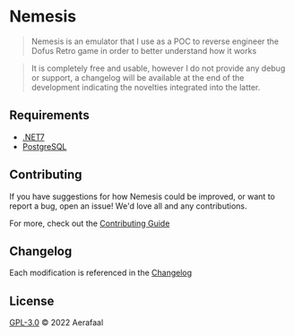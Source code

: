 # Nemesis

> Nemesis is an emulator that I use as a POC to reverse engineer the Dofus Retro game in order to better understand how it works

> It is completely free and usable, however I do not provide any debug or support, a changelog will be available at the end of the development indicating the novelties integrated into the latter.

## Requirements

- [.NET7][dotnet]
- [PostgreSQL][postgre]

## Contributing

If you have suggestions for how Nemesis could be improved, or want to report a bug, open an issue! We'd love all and any contributions.

For more, check out the [Contributing Guide][contributing]

## Changelog
Each modification is referenced in the [Changelog][changelog]

## License

[GPL-3.0][license] © 2022 Aerafaal

[dotnet]: https://dotnet.microsoft.com/en-us/download/dotnet/7.0
[contributing]: CONTRIBUTING.md
[changelog]: CHANGELOG.md
[license]: LICENSE
[postgre]: https://www.postgresql.org/download/
